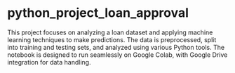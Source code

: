# python_project_loan_approval
This project focuses on analyzing a loan dataset and applying machine learning techniques to make predictions. The data is preprocessed, split into training and testing sets, and analyzed using various Python tools. The notebook is designed to run seamlessly on Google Colab, with Google Drive integration for data handling.
